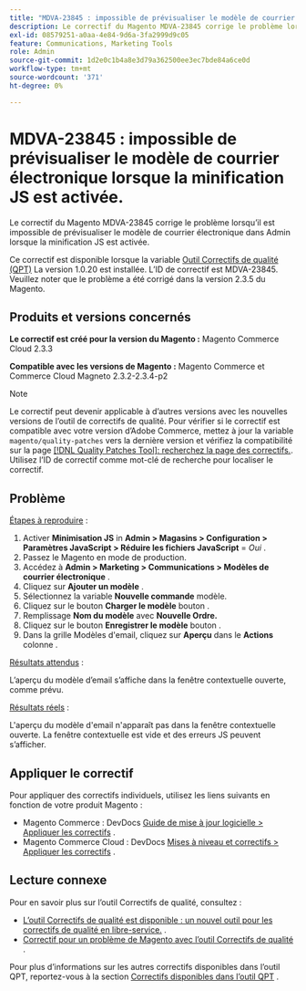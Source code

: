 ```yaml
---
title: "MDVA-23845 : impossible de prévisualiser le modèle de courrier électronique lorsque la minification JS est activée"
description: Le correctif du Magento MDVA-23845 corrige le problème lorsqu’il est impossible de prévisualiser le modèle de courrier électronique dans Admin lorsque la minification JS est activée.
exl-id: 08579251-a0aa-4e84-9d6a-3fa2999d9c05
feature: Communications, Marketing Tools
role: Admin
source-git-commit: 1d2e0c1b4a8e3d79a362500ee3ec7bde84a6ce0d
workflow-type: tm+mt
source-wordcount: '371'
ht-degree: 0%

---
```


# MDVA-23845 : impossible de prévisualiser le modèle de courrier électronique lorsque la minification JS est activée.

Le correctif du Magento MDVA-23845 corrige le problème lorsqu’il est impossible de prévisualiser le modèle de courrier électronique dans Admin lorsque la minification JS est activée.

Ce correctif est disponible lorsque la variable [Outil Correctifs de qualité (QPT)](/help/announcements/adobe-commerce-announcements/magento-quality-patches-released-new-tool-to-self-serve-quality-patches.md) La version 1.0.20 est installée. L’ID de correctif est MDVA-23845. Veuillez noter que le problème a été corrigé dans la version 2.3.5 du Magento.

## Produits et versions concernés

**Le correctif est créé pour la version du Magento :** Magento Commerce Cloud 2.3.3

**Compatible avec les versions de Magento :** Magento Commerce et Commerce Cloud Magneto 2.3.2-2.3.4-p2

>[!NOTE]
>
>Le correctif peut devenir applicable à d’autres versions avec les nouvelles versions de l’outil de correctifs de qualité. Pour vérifier si le correctif est compatible avec votre version d’Adobe Commerce, mettez à jour la variable `magento/quality-patches` vers la dernière version et vérifiez la compatibilité sur la page [[!DNL Quality Patches Tool]: recherchez la page des correctifs.](https://devdocs.magento.com/quality-patches/tool.html#patch-grid). Utilisez l’ID de correctif comme mot-clé de recherche pour localiser le correctif.

## Problème

<u>Étapes à reproduire</u> :

1. Activer **Minimisation JS** in **Admin > Magasins > Configuration > Paramètres JavaScript > Réduire les fichiers JavaScript** = *Oui* .
1. Passez le Magento en mode de production.
1. Accédez à **Admin > Marketing > Communications > Modèles de courrier électronique** .
1. Cliquez sur **Ajouter un modèle** .
1. Sélectionnez la variable **Nouvelle commande** modèle.
1. Cliquez sur le bouton **Charger le modèle** bouton .
1. Remplissage **Nom du modèle** avec **Nouvelle Ordre.**
1. Cliquez sur le bouton **Enregistrer le modèle** bouton .
1. Dans la grille Modèles d&#39;email, cliquez sur **Aperçu** dans le **Actions** colonne .

<u>Résultats attendus</u> :

L’aperçu du modèle d’email s’affiche dans la fenêtre contextuelle ouverte, comme prévu.

<u>Résultats réels</u> :

L&#39;aperçu du modèle d&#39;email n&#39;apparaît pas dans la fenêtre contextuelle ouverte. La fenêtre contextuelle est vide et des erreurs JS peuvent s’afficher.

## Appliquer le correctif

Pour appliquer des correctifs individuels, utilisez les liens suivants en fonction de votre produit Magento :

* Magento Commerce : DevDocs [Guide de mise à jour logicielle > Appliquer les correctifs](https://devdocs.magento.com/guides/v2.4/comp-mgr/patching.html) .
* Magento Commerce Cloud : DevDocs [Mises à niveau et correctifs > Appliquer les correctifs](https://devdocs.magento.com/cloud/project/project-patch.html) .

## Lecture connexe

Pour en savoir plus sur l’outil Correctifs de qualité, consultez :

* [L’outil Correctifs de qualité est disponible : un nouvel outil pour les correctifs de qualité en libre-service.](/help/announcements/adobe-commerce-announcements/magento-quality-patches-released-new-tool-to-self-serve-quality-patches.md) .
* [Correctif pour un problème de Magento avec l’outil Correctifs de qualité](/help/support-tools/patches-available-in-qpt-tool/check-patch-for-magento-issue-with-magento-quality-patches.md) .

Pour plus d’informations sur les autres correctifs disponibles dans l’outil QPT, reportez-vous à la section [Correctifs disponibles dans l’outil QPT](https://support.magento.com/hc/en-us/sections/360010506631-Patches-available-in-QPT-tool-) .
